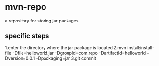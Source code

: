 # mvn-repo
a repository for storing jar packages

## specific steps

1.enter the directory where the jar package is located
2.mvn install:install-file -Dfile=helloworld.jar -DgroupId=com.repo -DartifactId=helloworld -Dversion=0.0.1 -Dpackaging=jar
3.git commit